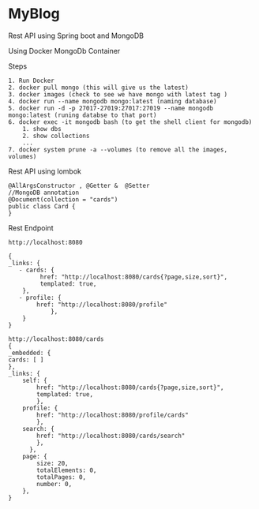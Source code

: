 # MyBlog
 
Rest API using Spring boot and MongoDB 

Using Docker MongoDb Container 
   
   
Steps
 
    1. Run Docker 
    2. docker pull mongo (this will give us the latest) 
    3. docker images (check to see we have mongo with latest tag )
    4. docker run --name mongodb mongo:latest (naming database)
    5. docker run -d -p 27017-27019:27017:27019 --name mongodb mongo:latest (runing databse to that port)
    6. docker exec -it mongodb bash (to get the shell client for mongodb)
        1. show dbs
        2. show collections
        ...
    7. docker system prune -a --volumes (to remove all the images, volumes)    

Rest API
    using lombok 
    
    @AllArgsConstructor , @Getter &  @Setter
    //MongoDB annotation
    @Document(collection = "cards") 
    public class Card {
    }

Rest Endpoint 
    
    http://localhost:8080
    
    {
    _links: {
       - cards: {
             href: "http://localhost:8080/cards{?page,size,sort}",
             templated: true,
        },
       - profile: {
            href: "http://localhost:8080/profile"
                },
        }
    }
    
    http://localhost:8080/cards
    {
    _embedded: {
    cards: [ ]
    },
    _links: {
        self: {
            href: "http://localhost:8080/cards{?page,size,sort}",
            templated: true,
            },
        profile: {
            href: "http://localhost:8080/profile/cards"
            },
        search: {
            href: "http://localhost:8080/cards/search"
            },
          },
        page: {
            size: 20,
            totalElements: 0,
            totalPages: 0,
            number: 0,
        },
    }

